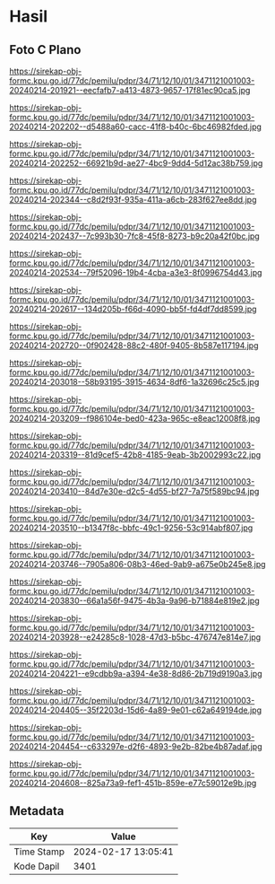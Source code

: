 # Hasil

## Foto C Plano

https://sirekap-obj-formc.kpu.go.id/77dc/pemilu/pdpr/34/71/12/10/01/3471121001003-20240214-201921--eecfafb7-a413-4873-9657-17f81ec90ca5.jpg

https://sirekap-obj-formc.kpu.go.id/77dc/pemilu/pdpr/34/71/12/10/01/3471121001003-20240214-202202--d5488a60-cacc-41f8-b40c-6bc46982fded.jpg

https://sirekap-obj-formc.kpu.go.id/77dc/pemilu/pdpr/34/71/12/10/01/3471121001003-20240214-202252--66921b9d-ae27-4bc9-9dd4-5d12ac38b759.jpg

https://sirekap-obj-formc.kpu.go.id/77dc/pemilu/pdpr/34/71/12/10/01/3471121001003-20240214-202344--c8d2f93f-935a-411a-a6cb-283f627ee8dd.jpg

https://sirekap-obj-formc.kpu.go.id/77dc/pemilu/pdpr/34/71/12/10/01/3471121001003-20240214-202437--7c993b30-7fc8-45f8-8273-b9c20a42f0bc.jpg

https://sirekap-obj-formc.kpu.go.id/77dc/pemilu/pdpr/34/71/12/10/01/3471121001003-20240214-202534--79f52096-19b4-4cba-a3e3-8f0996754d43.jpg

https://sirekap-obj-formc.kpu.go.id/77dc/pemilu/pdpr/34/71/12/10/01/3471121001003-20240214-202617--134d205b-f66d-4090-bb5f-fd4df7dd8599.jpg

https://sirekap-obj-formc.kpu.go.id/77dc/pemilu/pdpr/34/71/12/10/01/3471121001003-20240214-202720--0f902428-88c2-480f-9405-8b587e117194.jpg

https://sirekap-obj-formc.kpu.go.id/77dc/pemilu/pdpr/34/71/12/10/01/3471121001003-20240214-203018--58b93195-3915-4634-8df6-1a32696c25c5.jpg

https://sirekap-obj-formc.kpu.go.id/77dc/pemilu/pdpr/34/71/12/10/01/3471121001003-20240214-203209--f986104e-bed0-423a-965c-e8eac12008f8.jpg

https://sirekap-obj-formc.kpu.go.id/77dc/pemilu/pdpr/34/71/12/10/01/3471121001003-20240214-203319--81d9cef5-42b8-4185-9eab-3b2002993c22.jpg

https://sirekap-obj-formc.kpu.go.id/77dc/pemilu/pdpr/34/71/12/10/01/3471121001003-20240214-203410--84d7e30e-d2c5-4d55-bf27-7a75f589bc94.jpg

https://sirekap-obj-formc.kpu.go.id/77dc/pemilu/pdpr/34/71/12/10/01/3471121001003-20240214-203510--b1347f8c-bbfc-49c1-9256-53c914abf807.jpg

https://sirekap-obj-formc.kpu.go.id/77dc/pemilu/pdpr/34/71/12/10/01/3471121001003-20240214-203746--7905a806-08b3-46ed-9ab9-a675e0b245e8.jpg

https://sirekap-obj-formc.kpu.go.id/77dc/pemilu/pdpr/34/71/12/10/01/3471121001003-20240214-203830--66a1a56f-9475-4b3a-9a96-b71884e819e2.jpg

https://sirekap-obj-formc.kpu.go.id/77dc/pemilu/pdpr/34/71/12/10/01/3471121001003-20240214-203928--e24285c8-1028-47d3-b5bc-476747e814e7.jpg

https://sirekap-obj-formc.kpu.go.id/77dc/pemilu/pdpr/34/71/12/10/01/3471121001003-20240214-204221--e9cdbb9a-a394-4e38-8d86-2b719d9190a3.jpg

https://sirekap-obj-formc.kpu.go.id/77dc/pemilu/pdpr/34/71/12/10/01/3471121001003-20240214-204405--35f2203d-15d6-4a89-9e01-c62a649194de.jpg

https://sirekap-obj-formc.kpu.go.id/77dc/pemilu/pdpr/34/71/12/10/01/3471121001003-20240214-204454--c633297e-d2f6-4893-9e2b-82be4b87adaf.jpg

https://sirekap-obj-formc.kpu.go.id/77dc/pemilu/pdpr/34/71/12/10/01/3471121001003-20240214-204608--825a73a9-fef1-451b-859e-e77c59012e9b.jpg


## Metadata

| Key        | Value               |
| ---------- | ------------------- |
| Time Stamp | 2024-02-17 13:05:41 |
| Kode Dapil | 3401                |



